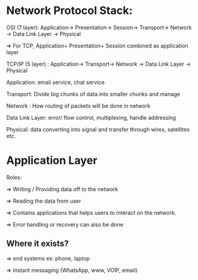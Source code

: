 # Network Protocol Stack:

OSI (7 layer): Application→ Presentation→ Session→ Transport→ Network → Data Link Layer → Physical

⇒ For TCP, Application+ Presentation+ Session combined as application layer

TCP/IP (5 layer) : Application→ Transport→ Network → Data Link Layer → Physical

Application: email service, chat service

Transport: Divide big chunks of data into smaller chunks and manage

Network : How routing of packets will be done in network

Data Link Layer: error/ flow control, multiplexing, handle addressing

Physical: data converting into signal and transfer through wires, satellites etc.

# Application Layer

Roles:

⇒ Writing / Providing data off to the network

⇒ Reading the data from user

⇒ Contains applications that helps users to interact on the network.

⇒ Error handling or recovery can also be done

## Where it exists?

⇒ end systems ex: phone, laptop

⇒ Instant messaging (WhatsApp, www, VOIP, email)
